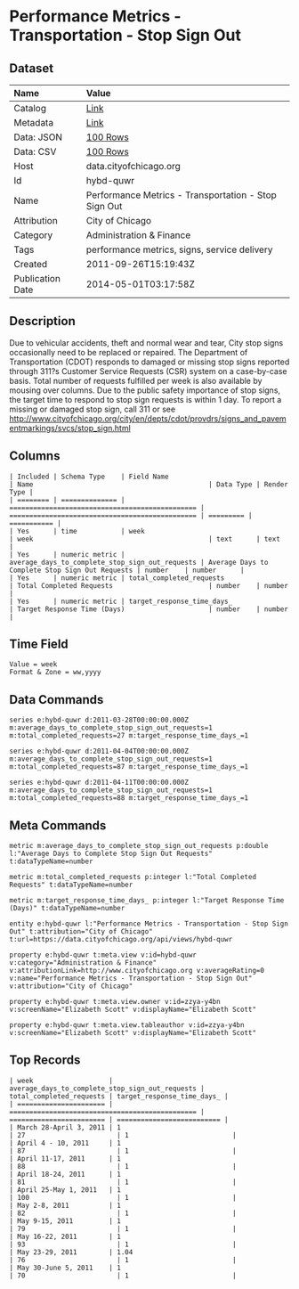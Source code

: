 # Performance Metrics - Transportation - Stop Sign Out

## Dataset

| Name | Value |
| :--- | :---- |
| Catalog | [Link](https://catalog.data.gov/dataset/performance-metrics-transportation-stop-sign-out-60880) |
| Metadata | [Link](https://data.cityofchicago.org/api/views/hybd-quwr) |
| Data: JSON | [100 Rows](https://data.cityofchicago.org/api/views/hybd-quwr/rows.json?max_rows=100) |
| Data: CSV | [100 Rows](https://data.cityofchicago.org/api/views/hybd-quwr/rows.csv?max_rows=100) |
| Host | data.cityofchicago.org |
| Id | hybd-quwr |
| Name | Performance Metrics - Transportation - Stop Sign Out |
| Attribution | City of Chicago |
| Category | Administration & Finance |
| Tags | performance metrics, signs, service delivery |
| Created | 2011-09-26T15:19:43Z |
| Publication Date | 2014-05-01T03:17:58Z |

## Description

Due to vehicular accidents, theft and normal wear and tear, City stop signs occasionally need to be replaced or repaired.  The Department of Transportation (CDOT) responds to damaged or missing stop signs reported through 311?s Customer Service Requests (CSR) system on a case-by-case basis.  Total number of requests fulfilled per week is also available by mousing over columns.  Due to the public safety importance of stop signs, the target time to respond to stop sign requests is within 1 day.  To report a missing or damaged stop sign, call 311 or see http://www.cityofchicago.org/city/en/depts/cdot/provdrs/signs_and_pavementmarkings/svcs/stop_sign.html

## Columns

```ls
| Included | Schema Type    | Field Name                                      | Name                                            | Data Type | Render Type |
| ======== | ============== | =============================================== | =============================================== | ========= | =========== |
| Yes      | time           | week                                            | week                                            | text      | text        |
| Yes      | numeric metric | average_days_to_complete_stop_sign_out_requests | Average Days to Complete Stop Sign Out Requests | number    | number      |
| Yes      | numeric metric | total_completed_requests                        | Total Completed Requests                        | number    | number      |
| Yes      | numeric metric | target_response_time_days_                      | Target Response Time (Days)                     | number    | number      |
```

## Time Field

```ls
Value = week
Format & Zone = ww,yyyy
```

## Data Commands

```ls
series e:hybd-quwr d:2011-03-28T00:00:00.000Z m:average_days_to_complete_stop_sign_out_requests=1 m:total_completed_requests=27 m:target_response_time_days_=1

series e:hybd-quwr d:2011-04-04T00:00:00.000Z m:average_days_to_complete_stop_sign_out_requests=1 m:total_completed_requests=87 m:target_response_time_days_=1

series e:hybd-quwr d:2011-04-11T00:00:00.000Z m:average_days_to_complete_stop_sign_out_requests=1 m:total_completed_requests=88 m:target_response_time_days_=1
```

## Meta Commands

```ls
metric m:average_days_to_complete_stop_sign_out_requests p:double l:"Average Days to Complete Stop Sign Out Requests" t:dataTypeName=number

metric m:total_completed_requests p:integer l:"Total Completed Requests" t:dataTypeName=number

metric m:target_response_time_days_ p:integer l:"Target Response Time (Days)" t:dataTypeName=number

entity e:hybd-quwr l:"Performance Metrics - Transportation - Stop Sign Out" t:attribution="City of Chicago" t:url=https://data.cityofchicago.org/api/views/hybd-quwr

property e:hybd-quwr t:meta.view v:id=hybd-quwr v:category="Administration & Finance" v:attributionLink=http://www.cityofchicago.org v:averageRating=0 v:name="Performance Metrics - Transportation - Stop Sign Out" v:attribution="City of Chicago"

property e:hybd-quwr t:meta.view.owner v:id=zzya-y4bn v:screenName="Elizabeth Scott" v:displayName="Elizabeth Scott"

property e:hybd-quwr t:meta.view.tableauthor v:id=zzya-y4bn v:screenName="Elizabeth Scott" v:displayName="Elizabeth Scott"
```

## Top Records

```ls
| week                   | average_days_to_complete_stop_sign_out_requests | total_completed_requests | target_response_time_days_ | 
| ====================== | =============================================== | ======================== | ========================== | 
| March 28-April 3, 2011 | 1                                               | 27                       | 1                          | 
| April 4 - 10, 2011     | 1                                               | 87                       | 1                          | 
| April 11-17, 2011      | 1                                               | 88                       | 1                          | 
| April 18-24, 2011      | 1                                               | 81                       | 1                          | 
| April 25-May 1, 2011   | 1                                               | 100                      | 1                          | 
| May 2-8, 2011          | 1                                               | 82                       | 1                          | 
| May 9-15, 2011         | 1                                               | 79                       | 1                          | 
| May 16-22, 2011        | 1                                               | 93                       | 1                          | 
| May 23-29, 2011        | 1.04                                            | 76                       | 1                          | 
| May 30-June 5, 2011    | 1                                               | 70                       | 1                          | 
```